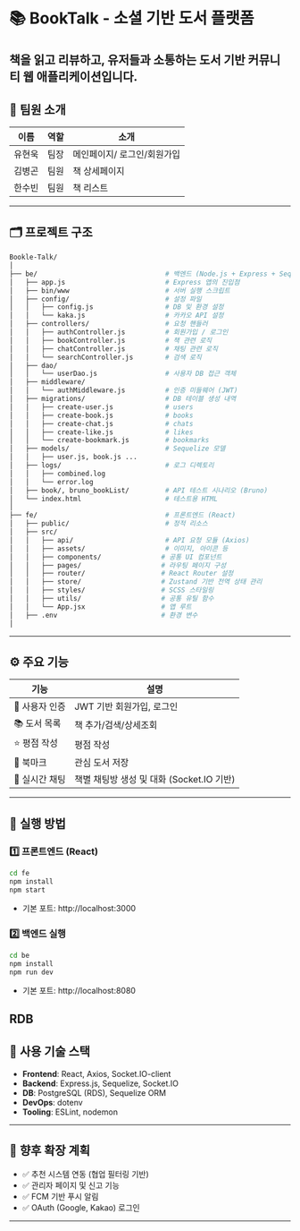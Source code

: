 # 📚 BookTalk - 소셜 기반 도서 플랫폼

책을 읽고 리뷰하고, 유저들과 소통하는 도서 기반 커뮤니티 웹 애플리케이션입니다.
---
## 👥 팀원 소개

| 이름     | 역할              | 소개 |
|----------|-------------------|------|
|  유현욱 | 팀장  |메인페이지/ 로그인/회원가입 |
|  김병곤 | 팀원| 책 상세페이지 | 
|  한수빈 | 팀원 |책 리스트 |


---

## 🗂 프로젝트 구조

```bash
Bookle-Talk/                       
│
├── be/                                # 백엔드 (Node.js + Express + Sequelize)
│   ├── app.js                         # Express 앱의 진입점
│   ├── bin/www                        # 서버 실행 스크립트
│   ├── config/                        # 설정 파일
│   │   ├── config.js                  # DB 및 환경 설정
│   │   └── kaka.js                    # 카카오 API 설정
│   ├── controllers/                   # 요청 핸들러
│   │   ├── authController.js          # 회원가입 / 로그인
│   │   ├── bookController.js          # 책 관련 로직
│   │   ├── chatController.js          # 채팅 관련 로직
│   │   └── searchController.js        # 검색 로직
│   ├── dao/
│   │   └── userDao.js                 # 사용자 DB 접근 객체
│   ├── middleware/
│   │   └── authMiddleware.js          # 인증 미들웨어 (JWT)
│   ├── migrations/                    # DB 테이블 생성 내역
│   │   ├── create-user.js             # users
│   │   ├── create-book.js             # books
│   │   ├── create-chat.js             # chats
│   │   ├── create-like.js             # likes
│   │   └── create-bookmark.js         # bookmarks
│   ├── models/                        # Sequelize 모델
│   │   ├── user.js, book.js ...
│   ├── logs/                          # 로그 디렉토리
│   │   ├── combined.log
│   │   └── error.log
│   ├── book/, bruno_bookList/         # API 테스트 시나리오 (Bruno)
│   └── index.html                     # 테스트용 HTML
│
├── fe/                                # 프론트엔드 (React)
│   ├── public/                        # 정적 리소스
│   ├── src/
│   │   ├── api/                       # API 요청 모듈 (Axios)
│   │   ├── assets/                    # 이미지, 아이콘 등
│   │   ├── components/               # 공통 UI 컴포넌트
│   │   ├── pages/                    # 라우팅 페이지 구성
│   │   ├── router/                   # React Router 설정
│   │   ├── store/                    # Zustand 기반 전역 상태 관리
│   │   ├── styles/                   # SCSS 스타일링
│   │   ├── utils/                    # 공통 유틸 함수
│   │   └── App.jsx                   # 앱 루트
│   ├── .env                          # 환경 변수
│  

``` 

---

## ⚙️ 주요 기능

| 기능 | 설명 |
|------|------|
| 🔐 사용자 인증 | JWT 기반 회원가입, 로그인 |
| 📚 도서 목록 | 책 추가/검색/상세조회 |
| ⭐ 평점 작성 | 평점 작성|
| 📌 북마크 | 관심 도서 저장 |
| 💬 실시간 채팅 | 책별 채팅방 생성 및 대화 (Socket.IO 기반) |

---

## 🚀 실행 방법

### 1️⃣ 프론트엔드 (React)
```bash
cd fe
npm install
npm start
```
- 기본 포트: http://localhost:3000

### 2️⃣ 백엔드 실행
```bash
cd be
npm install
npm run dev
```
- 기본 포트: http://localhost:8080


## RDB





## 🧠 사용 기술 스택

- **Frontend**: React, Axios, Socket.IO-client
- **Backend**: Express.js, Sequelize, Socket.IO
- **DB**: PostgreSQL (RDS), Sequelize ORM
- **DevOps**: dotenv
- **Tooling**: ESLint, nodemon

---

## 📌 향후 확장 계획

- ✅ 추천 시스템 연동 (협업 필터링 기반)
- ✅ 관리자 페이지 및 신고 기능
- ✅ FCM 기반 푸시 알림
- ✅ OAuth (Google, Kakao) 로그인

---
